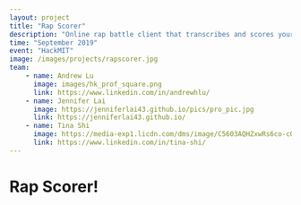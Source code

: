 ```yaml
---
layout: project
title: "Rap Scorer"
description: "Online rap battle client that transcribes and scores your rhymes in real time!"
time: "September 2019"
event: "HackMIT"
image: /images/projects/rapscorer.jpg
team:
    - name: Andrew Lu
      image: images/hk_prof_square.png
      link: https://www.linkedin.com/in/andrewhlu/
    - name: Jennifer Lai
      image: https://jenniferlai43.github.io/pics/pro_pic.jpg
      link: https://jenniferlai43.github.io/
    - name: Tina Shi
      image: https://media-exp1.licdn.com/dms/image/C5603AQHZxwRs6co-cQ/profile-displayphoto-shrink_800_800/0?e=1590624000&v=beta&t=0JPJmJkolZ5drGf-duR17EGObAUJjDC9fonOddvvG3s
      link: https://www.linkedin.com/in/tina-shi/
---
```


# Rap Scorer!